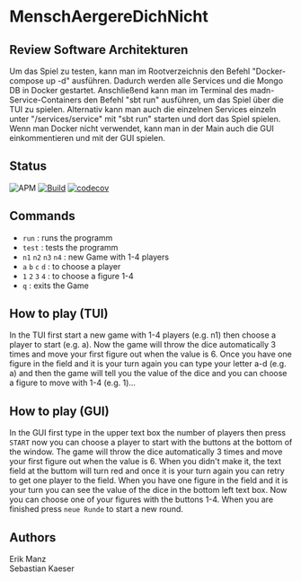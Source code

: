 # MenschAergereDichNicht

## Review Software Architekturen
Um das Spiel zu testen, kann man im Rootverzeichnis den Befehl "Docker-compose up -d" ausführen. Dadurch werden alle Services und die Mongo DB in Docker gestartet. Anschließend kann man im Terminal des madn-Service-Containers den Befehl "sbt run" ausführen, um das Spiel über die TUI zu spielen. Alternativ kann man auch die einzelnen Services einzeln unter "/services/service" mit "sbt run" starten und dort das Spiel spielen. Wenn man Docker nicht verwendet, kann man in der Main auch die GUI einkommentieren und mit der GUI spielen.


## Status

![APM](https://img.shields.io/apm/l/vim-mode)
[![Build](https://github.com/Manz2/MenschAergereDichNicht/actions/workflows/scalaCI.yml/badge.svg)](https://github.com/Manz2/MenschAergereDichNicht/actions)   [![codecov](https://codecov.io/gh/Manz2/MenschAergereDichNicht/branch/main/graph/badge.svg?token=3GA31FYUYT)](https://codecov.io/gh/Manz2/MenschAergereDichNicht)


## Commands
* `run` : runs the programm
* `test` : tests the programm
* `n1` `n2` `n3` `n4` : new Game with 1-4 players
* `a` `b` `c` `d` : to choose a player 
* `1` `2` `3` `4` : to choose a figure 1-4
* `q` : exits the Game

## How to play (TUI)
In the TUI first start a new game with 1-4 players (e.g. n1) then choose a player to start (e.g. a). Now the game will throw the dice automatically 3 times and move your first figure out when the value is 6. Once you have one figure in the field and it is your turn again you can type your letter a-d (e.g. a) and then the game will tell you the value of the dice and you can choose a figure to move with 1-4 (e.g. 1)...

## How to play (GUI)
In the GUI first type in the upper text box the number of players then press `START` now you can choose a player to start with the buttons at the bottom of the window. The game will throw the dice automatically 3 times and move your first figure out when the value is 6. When you didn't make it, the text field at the buttom will turn red and once it is your turn again you can retry to get one player to the field. When you have one figure in the field and it is your turn you can see the value of the dice in the bottom left text box. Now you can choose one of your figures with the buttons 1-4. When you are finished press `neue Runde` to start a new round.

## Authors
Erik Manz <br>
Sebastian Kaeser



